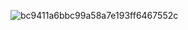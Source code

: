 ![bc9411a6bbc99a58a7e193ff6467552c](https://github.com/ArtMinTiai/artmintiai/assets/152317760/a46f92fc-6b8c-4892-99ec-94bed76c5556)
